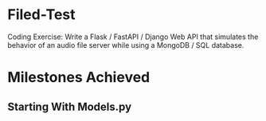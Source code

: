 # Filed-Test
Coding Exercise: Write a Flask / FastAPI / Django Web API that simulates the behavior of an audio file  server while using a MongoDB / SQL database. 

# Milestones Achieved 
## Starting With Models.py
